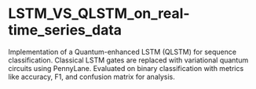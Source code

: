 # LSTM_VS_QLSTM_on_real-time_series_data
Implementation of a Quantum-enhanced LSTM (QLSTM) for sequence classification. Classical LSTM gates are replaced with variational quantum circuits using PennyLane. Evaluated on binary classification with metrics like accuracy, F1, and confusion matrix for analysis.
